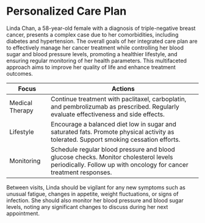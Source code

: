 # Personalized Care Plan

Linda Chan, a 58-year-old female with a diagnosis of triple-negative breast cancer, presents a complex case due to her comorbidities, including diabetes and hypertension. The overall goals of her integrated care plan are to effectively manage her cancer treatment while controlling her blood sugar and blood pressure levels, promoting a healthier lifestyle, and ensuring regular monitoring of her health parameters. This multifaceted approach aims to improve her quality of life and enhance treatment outcomes.

| **Focus**           | **Actions**                                         |
|---------------------|----------------------------------------------------|
| Medical Therapy     | Continue treatment with paclitaxel, carboplatin, and pembrolizumab as prescribed. Regularly evaluate effectiveness and side effects. |
| Lifestyle           | Encourage a balanced diet low in sugar and saturated fats. Promote physical activity as tolerated. Support smoking cessation efforts. |
| Monitoring          | Schedule regular blood pressure and blood glucose checks. Monitor cholesterol levels periodically. Follow up with oncology for cancer treatment responses. |

Between visits, Linda should be vigilant for any new symptoms such as unusual fatigue, changes in appetite, weight fluctuations, or signs of infection. She should also monitor her blood pressure and blood sugar levels, noting any significant changes to discuss during her next appointment.
